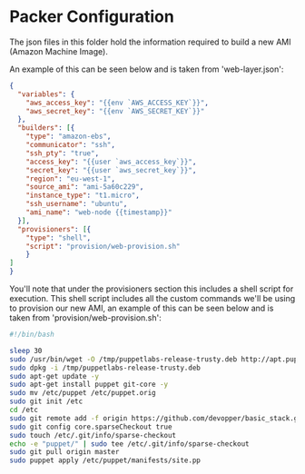 # Packer Configuration

The json files in this folder hold the information required to build a new AMI (Amazon Machine Image).

An example of this can be seen below and is taken from 'web-layer.json':

```json
{
  "variables": {
    "aws_access_key": "{{env `AWS_ACCESS_KEY`}}",
    "aws_secret_key": "{{env `AWS_SECRET_KEY`}}"
  },
  "builders": [{
    "type": "amazon-ebs",
    "communicator": "ssh",
    "ssh_pty": "true",
    "access_key": "{{user `aws_access_key`}}",
    "secret_key": "{{user `aws_secret_key`}}",
    "region": "eu-west-1",
    "source_ami": "ami-5a60c229",
    "instance_type": "t1.micro",
    "ssh_username": "ubuntu",
    "ami_name": "web-node {{timestamp}}"
  }],
  "provisioners": [{
    "type": "shell",
    "script": "provision/web-provision.sh"
    }
]
}
```

You'll note that under the provisioners section this includes a shell script for execution. This shell script includes all the custom commands we'll be using to provision our new AMI, an example of this can be seen below and is taken from 'provision/web-provision.sh':

```bash
#!/bin/bash

sleep 30
sudo /usr/bin/wget -O /tmp/puppetlabs-release-trusty.deb http://apt.puppetlabs.com/puppetlabs-release-trusty.deb
sudo dpkg -i /tmp/puppetlabs-release-trusty.deb
sudo apt-get update -y
sudo apt-get install puppet git-core -y
sudo mv /etc/puppet /etc/puppet.orig
sudo git init /etc
cd /etc
sudo git remote add -f origin https://github.com/devopper/basic_stack.git
sudo git config core.sparseCheckout true
sudo touch /etc/.git/info/sparse-checkout
echo -e "puppet/" | sudo tee /etc/.git/info/sparse-checkout
sudo git pull origin master
sudo puppet apply /etc/puppet/manifests/site.pp
```
